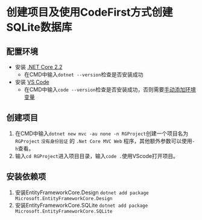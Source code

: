 # 创建项目及使用CodeFirst方式创建SQLite数据库
## 配置环境
* 安装 [.NET Core 2.2](https://dotnet.microsoft.com/download)
    * 在CMD中输入`dotnet --version`检查是否安装成功
* 安装 [VS Code](https://code.visualstudio.com/)
    * 在CMD中输入`code --version`检查是否安装成功，否则需要[手动添加环境变量](https://code.visualstudio.com/docs/editor/command-line)
## 创建项目
1. 在CMD中输入`dotnet new mvc -au none -n RGProject`创建一个项目名为 `RGProject` `没有身份验证` 的 `.Net Core MVC Web` 程序，其他额外参数可以使用`-h`查看。
2. 输入`cd RGProject`进入项目目录，输入`code .`使用VScode打开项目。
## 安装依赖项
1. 安装EntityFrameworkCore.Design
`dotnet add package Microsoft.EntityFrameworkCore.Design`
2. 安装EntityFrameworkCore.SQLite
`dotnet add package Microsoft.EntityFrameworkCore.SQLite`